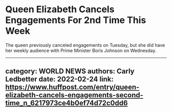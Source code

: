 # Queen Elizabeth Cancels Engagements For 2nd Time This Week

The queen previously canceled engagements on Tuesday, but she did have her weekly audience with Prime Minister Boris Johnson on Wednesday.

---
category: WORLD NEWS
authors: Carly Ledbetter
date: 2022-02-24
link: https://www.huffpost.com/entry/queen-elizabeth-cancels-engagements-second-time_n_6217973ce4b0ef74d72c0dd6
---
